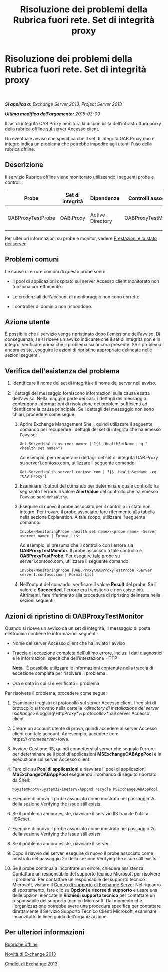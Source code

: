 ﻿---
title: Risoluzione dei problemi della Rubrica fuori rete. Set di integrità proxy
TOCTitle: Risoluzione dei problemi della Rubrica fuori rete. Set di integrità proxy
ms:assetid: b717fc00-a787-44d6-8ccb-0eb4b2ea9e73
ms:mtpsurl: https://technet.microsoft.com/it-it/library/ms.exch.scom.oab.proxy(v=EXCHG.150)
ms:contentKeyID: 53275541
ms.date: 03/07/2017
mtps_version: v=EXCHG.150
ms.translationtype: MT
---

# Risoluzione dei problemi della Rubrica fuori rete. Set di integrità proxy

 

_**Si applica a:** Exchange Server 2013, Project Server 2013_

_**Ultima modifica dell'argomento:** 2015-03-09_

Il set di integrità OAB.Proxy monitora la disponibilità dell'infrastruttura proxy della rubrica offline sul server Accesso client.

Un eventuale avviso che specifica che il set di integrità OAB.Proxy non è integro indica un problema che potrebbe impedire agli utenti l'uso della rubrica offline.

## Descrizione

Il servizio Rubrica offline viene monitorato utilizzando i seguenti probe e controlli:


<table>
<colgroup>
<col style="width: 25%" />
<col style="width: 25%" />
<col style="width: 25%" />
<col style="width: 25%" />
</colgroup>
<thead>
<tr class="header">
<th>Probe</th>
<th>Set di integrità</th>
<th>Dipendenze</th>
<th>Controlli associati</th>
</tr>
</thead>
<tbody>
<tr class="odd">
<td><p>OABProxyTestProbe</p></td>
<td><p>OAB.Proxy</p></td>
<td><p>Active Directory</p></td>
<td><p>OABProxyTestMonitor</p></td>
</tr>
</tbody>
</table>


Per ulteriori informazioni su probe e monitor, vedere [Prestazioni e lo stato dei server](https://technet.microsoft.com/it-it/library/jj150551\(v=exchg.150\)).

## Problemi comuni

Le cause di errore comuni di questo probe sono:

  - Il pool di applicazioni ospitato sul server Accesso client monitorato non funziona correttamente.

  - Le credenziali dell'account di monitoraggio non cono corrette.

  - I controller di dominio non rispondono.

## Azione utente

È possibile che il servizio venga ripristinato dopo l'emissione dell'avviso. Di conseguenza, se si riceve un avviso indicante che il set di integrità non è in integro, verificare prima che il problema sia ancora presente. Se il problema ancora esiste, eseguire le azioni di ripristino appropriate delineate nelle sezioni seguenti.

## Verifica dell'esistenza del problema

1.  Identificare il nome del set di integrità e il nome del server nell'avviso.

2.  I dettagli del messaggio forniscono informazioni sulla causa esatta dell'avviso. Nella maggior parte dei casi, i dettagli del messaggio contengono informazioni di risoluzione dei problemi sufficienti ad identificare la causa principale. Se i dettagli del messaggio non sono chiari, procedere come segue:
    
    1.  Aprire Exchange Management Shell, quindi utilizzare il seguente comando per recuperare i dettagli del set di integrità che ha emesso l'avviso:
        
            Get-ServerHealth <server name> | ?{$_.HealthSetName -eq "<health set name>"}
        
        Ad esempio, per recuperare i dettagli del set di integrità OAB.Proxy su server1.contoso.com, utilizzare il seguente comando:
        
            Get-ServerHealth server1.contoso.com | ?{$_.HealthSetName -eq "OAB.Proxy"}
    
    2.  Esaminare l'output del comando per determinare quale controllo ha segnalato l'errore. Il valore **AlertValue** del controllo che ha emesso l'avviso sarà `Unhealthy`.
    
    3.  Eseguire di nuovo il probe associato per il controllo in stato non integro. Per trovare il probe associato, fare riferimento alla tabella nella sezione Explanation. A tale scopo, utilizzare il seguente comando:
        
            Invoke-MonitoringProbe <health set name>\<probe name> -Server <server name> | Format-List
        
        Ad esempio, si presuma che il controllo con l'errore sia **OABProxyTestMonitor**. Il probe associato a tale controllo è **OABProxyTestProbe**. Per eseguire tale probe su server1.contoso.com, utilizzare il seguente comando:
        
            Invoke-MonitoringProbe |OAB.Proxy\OABProxyTestProbe -Server server1.contoso.com | Format-List
    
    4.  Nell'output del comando, verificare il valore **Result** del probe. Se il valore è **Succeeded**, l'errore era transitorio e non esiste più. Altrimenti, fare riferimento alla procedura di ripristino delineata nella sezioni seguenti.

## Azioni di ripristino di OABProxyTestMonitor

Quando si riceve un avviso da un set di integrità, il messaggio di posta elettronica contiene le informazioni seguenti:

  - Nome del server Accesso client che ha inviato l'avviso

  - Traccia di eccezione completa dell'ultimo errore, inclusi i dati diagnostici e le informazioni specifiche dell'intestazione HTTP  
    
    **Nota**   È possibile utilizzare le informazioni contenute nella traccia di eccezione completa per risolvere il problema.

  - Ora e data in cui si è verificato il problema

Per risolvere il problema, procedere come segue:

1.  Esaminare i registri di protocollo sul server Accesso client. I registri di protocollo si trovano nella cartella *\<directory di installazione del server exchange\>*\\Logging\\HttpProxy*\\\<protocollo\>* sul server Accesso client.

2.  Creare un account utente di prova, quindi accedere al server Accesso client con tale account. Ad esempio, accedere con: https://*\<nomeserver\>*/owa.

3.  Avviare Gestione IIS, quindi connettersi al server che segnala l'errore per determinare se il pool di applicazioni **MSExchangeOABAppPool** è in esecuzione sul server Accesso client.

4.  Fare clic su **Pool di applicazioni** e riavviare il pool di applicazioni **MSExchangeOABAppPool** eseguendo il comando di seguito riportato da Shell:
    
        %SystemRoot%\System32\inetsrv\Appcmd recycle MSExchangeOABAppPool

5.  Eseguire di nuovo il probe associato come mostrato nel passaggio 2c della sezione Verifying the issue still exists.

6.  Se il problema ancora esiste, riavviare il servizio IIS tramite l'utilità IISReset.

7.  Eseguire di nuovo il probe associato come mostrato nel passaggio 2c della sezione Verifying the issue still exists.

8.  Se il problema ancora esiste, riavviare il server.

9.  Dopo il riavvio del server, eseguire di nuovo il probe associato come mostrato nel passaggio 2c della sezione Verifying the issue still exists.

10. Se il probe continua a incontrare un errore, chiedere assistenza. Contattare un responsabile del supporto tecnico Microsoft per risolvere il problema. Per contattare un responsabile del supporto tecnico Microsoft, visitare il [Centro di supporto di Exchange Server](https://go.microsoft.com/fwlink/p/?linkid=180809) Nel riquadro di spostamento, fare clic su **Opzioni e risorse di supporto** e usare una delle opzioni elencate in **Richiedi supporto tecnico** per contattare un responsabile del supporto tecnico Microsoft. Dal momento che l'organizzazione potrebbe avere una procedura specifica per contattare direttamente il Servizio Supporto Tecnico Clienti Microsoft, esaminare innanzitutto le linee guida dell'organizzazione.

## Per ulteriori informazioni

[Rubriche offline](https://technet.microsoft.com/it-it/library/bb232155\(v=exchg.150\))

[Novità di Exchange 2013](https://technet.microsoft.com/it-it/library/jj150540\(v=exchg.150\))

[Cmdlet di Exchange 2013](https://technet.microsoft.com/it-it/library/bb124413\(v=exchg.150\))

